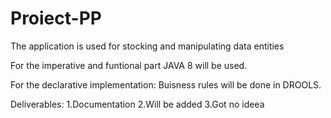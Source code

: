 # Proiect-PP

The application is used for stocking and manipulating data entities

For the imperative and funtional part JAVA 8 will be used.

For the declarative implementation: Buisness rules will be done in DROOLS.

Deliverables:
  1.Documentation
  2.Will be added 
  3.Got no ideea

